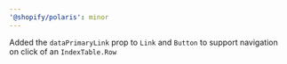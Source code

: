 ```yaml
---
'@shopify/polaris': minor
---
```


Added the `dataPrimaryLink` prop to `Link` and `Button` to support navigation on click of an `IndexTable.Row`
